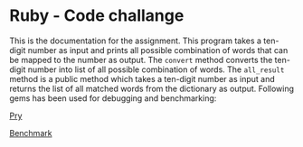 # Ruby - Code challange
This is the documentation for the assignment.
This program takes a ten-digit number as input and prints all possible combination of words that can be mapped to the number as output. The `convert` method converts the ten-digit number into list of all possible combination of words. The `all_result` method is a public method which takes a ten-digit number as input and returns the list of all matched words from the dictionary as output.
Following gems has been used for debugging and benchmarking:

[Pry](https://github.com/pry/pry)

[Benchmark](https://ruby-doc.org/stdlib-2.5.3/libdoc/benchmark/rdoc/Benchmark.html)
